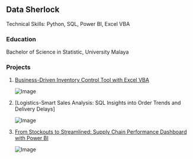 ## Data Sherlock

Technical Skills: Python, SQL, Power BI, Excel VBA

### Education
Bachelor of Science in Statistic, University Malaya

### Projects
1. [Business-Driven Inventory Control Tool with Excel VBA](https://github.com/shanurwan/Inventory-Management-/tree/main)

   ![Image](https://github.com/user-attachments/assets/f3595856-d8a9-47d4-9565-f104c994d025)

2. [Logistics-Smart Sales Analysis: SQL Insights into Order Trends and Delivery Delays]

   ![Image](https://github.com/user-attachments/assets/ec0e8281-2904-417b-9866-bb579d5d783b)

   
3. [From Stockouts to Streamlined: Supply Chain Performance Dashboard with Power BI](https://github.com/shanurwan/Supply-Chain-Analytic/tree/main)
   
   ![Image](https://github.com/user-attachments/assets/aff45df8-2db6-46f2-bed8-be3cf01a5936)
